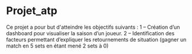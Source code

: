 # Projet_atp
Ce projet a pour but d'atteindre les objectifs suivants : 1 – Création d’un dashboard pour visualiser la saison d’un joueur. 2 – Identification des facteurs permettant d’expliquer les retournements de situation (gagner un match en 5 sets en étant mené 2 sets à 0)
